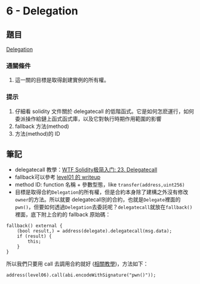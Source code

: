 # 6 - Delegation

## 題目
[Delegation](https://ethernaut.openzeppelin.com/level/0x73379d8B82Fda494ee59555f333DF7D44483fD58)

### 通關條件
1. 這一關的目標是取得創建實例的所有權。

### 提示
1. 仔細看 solidity 文件關於 delegatecall 的低階函式。它是如何怎麽運行，如何委派操作給鏈上函式函式庫，以及它對執行時期作用範圍的影響
2. fallback 方法(method)
3. 方法(method)的 ID

## 筆記

- delegatecall 教學：[WTF Solidity极简入门: 23. Delegatecall](https://github.com/AmazingAng/WTF-Solidity/tree/main/23_Delegatecall)
- fallback可以參考 [level01 的 writeup](./01_Fallback.md)
- method ID: function 名稱 + 參數型態，like `transfer(address,uint256)`
- 目標是取得合約`Delegation`的所有權，但是合約本身除了建構之外沒有修改`owner`的方法。所以就要
delegatecall別的合約，也就是`Delegate`裡面的`pwn()`，但要如何透過`Delegation`去委託呢？`delegatecall`就放在`fallback()`裡面，底下附上合約的 fallback 原始碼：

``` Solidity
fallback() external {
    (bool result,) = address(delegate).delegatecall(msg.data);
    if (result) {
        this;
    }
}
```

所以我們只要用 call 去調用合約就好 ([相關教學](https://github.com/AmazingAng/WTF-Solidity/tree/main/22_Call))，方法如下：

``` Solidity
address(level06).call(abi.encodeWithSignature("pwn()"));
```
